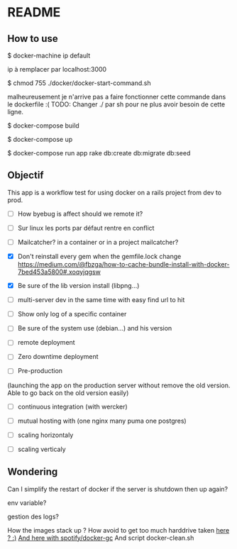 # README

## How to use

$ docker-machine ip default

ip à remplacer par localhost:3000

$ chmod 755 ./docker/docker-start-command.sh

malheureusement je n'arrive pas a faire fonctionner cette commande dans le dockerfile :(
TODO: Changer ./ par sh pour ne plus avoir besoin de cette ligne.

$ docker-compose build

$ docker-compose up

$ docker-compose run app rake db:create db:migrate db:seed

## Objectif

This app is a workflow test for using docker on a rails project from dev to prod.

* [ ] How byebug is affect should we remote it?
 
* [ ] Sur linux les ports par défaut rentre en conflict
 
* [ ] Mailcatcher? in a container or in a project mailcatcher?

* [x] Don't reinstall every gem when the gemfile.lock change
https://medium.com/@fbzga/how-to-cache-bundle-install-with-docker-7bed453a5800#.xoqyjqgsw

* [x] Be sure of the lib version install (libpng...)

* [ ] multi-server dev in the same time with easy find url to hit

* [ ] Show only log of a specific container

* [ ] Be sure of the system use (debian...) and his version

* [ ] remote deployment

* [ ] Zero downtime deployment

* [ ] Pre-production

 (launching the app on the production server without remove the old version. Able to go back on the old version easily)

* [ ] continuous integration (with wercker)

* [ ] mutual hosting with (one nginx many puma one postgres)

* [ ] scaling horizontaly

* [ ] scaling verticaly



## Wondering

Can I simplify the restart of docker if the server is shutdown then up again?

env variable?

gestion des logs?

How the images stack up ? How avoid to get too much harddrive taken
[here ? :)](https://gist.github.com/ngpestelos/4fc2e31e19f86b9cf10b)
[And here with spotify/docker-gc](https://github.com/spotify/docker-gc)
And script docker-clean.sh
